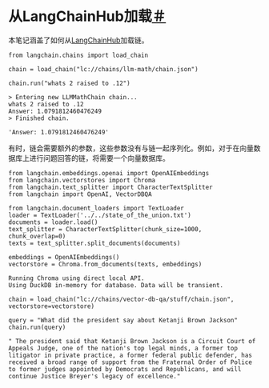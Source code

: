 

从LangChainHub加载[＃](#loading-from-langchainhub "此标题的永久链接")
=========================================================

本笔记涵盖了如何从[LangChainHub](https://github.com/hwchase17/langchain-hub)加载链。

```
from langchain.chains import load_chain

chain = load_chain("lc://chains/llm-math/chain.json")

```

```
chain.run("whats 2 raised to .12")

```

```
> Entering new LLMMathChain chain...
whats 2 raised to .12
Answer: 1.0791812460476249
> Finished chain.

```

```
'Answer: 1.0791812460476249'

```

有时，链会需要额外的参数，这些参数没有与链一起序列化。例如，对于在向量数据库上进行问题回答的链，将需要一个向量数据库。

```
from langchain.embeddings.openai import OpenAIEmbeddings
from langchain.vectorstores import Chroma
from langchain.text_splitter import CharacterTextSplitter
from langchain import OpenAI, VectorDBQA

```

```
from langchain.document_loaders import TextLoader
loader = TextLoader('../../state_of_the_union.txt')
documents = loader.load()
text_splitter = CharacterTextSplitter(chunk_size=1000, chunk_overlap=0)
texts = text_splitter.split_documents(documents)

embeddings = OpenAIEmbeddings()
vectorstore = Chroma.from_documents(texts, embeddings)

```

```
Running Chroma using direct local API.
Using DuckDB in-memory for database. Data will be transient.

```

```
chain = load_chain("lc://chains/vector-db-qa/stuff/chain.json", vectorstore=vectorstore)

```

```
query = "What did the president say about Ketanji Brown Jackson"
chain.run(query)

```

```
" The president said that Ketanji Brown Jackson is a Circuit Court of Appeals Judge, one of the nation's top legal minds, a former top litigator in private practice, a former federal public defender, has received a broad range of support from the Fraternal Order of Police to former judges appointed by Democrats and Republicans, and will continue Justice Breyer's legacy of excellence."

```


